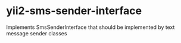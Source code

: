 # yii2-sms-sender-interface
Implements SmsSenderInterface that should be implemented by text message sender classes

